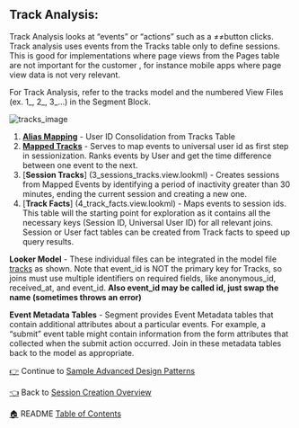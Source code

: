 ## Track Analysis: 

Track Analysis looks at “events” or “actions” such as a ≠≠button clicks. Track analysis uses events from the Tracks table only to define sessions. This is good for implementations where page views from the Pages table are not important for the customer , for instance  mobile apps where page view data is not very relevant.

For Track Analysis, refer to the tracks model and the numbered View Files (ex. 1_, 2_, 3_...) in the Segment Block. 

![tracks_image](http://gdurl.com/r6id)

1. [**Alias Mapping**](1_aliases_mapping.view.lookml) - User ID Consolidation from Tracks Table 
1. [**Mapped Tracks**](2_mapped_tracks.view.lookml) - Serves to map events to universal user id as first step in sessionization. Ranks events by User and get the time difference between one event to the next. 
1. [**Session Tracks**] (3_sessions_tracks.view.lookml) - Creates sessions from Mapped Events by identifying a period of inactivity greater than 30 minutes, ending the current session and creating a new one.
1. [**Track Facts**] (4_track_facts.view.lookml) - Maps events to session ids. This table will the starting point for exploration as it contains all the necessary keys (Session ID, Universal User ID) for all relevant joins. Session or User fact tables can be created from Track facts to speed up query results. 

**Looker Model** - These individual files can be integrated in the model file [tracks](tracks.model.lookml) as shown. Note that event_id is NOT the primary key for Tracks, so joins must use multiple identifiers on required fields, like anonymous_id, received_at, and event_id.  **Also event_id may be called id, just swap the name (sometimes throws an error)**

**Event Metadata Tables** - Segment provides Event Metadata tables that contain additional attributes about a particular events. For example, a “submit” event table might contain information from the form attributes that collected when the submit action occurred. Join in these metadata tables back to the model as appropriate. 

[:point_right:](_8_sample_advanced_design_patterns.md) Continue to [Sample Advanced Design Patterns](_8_sample_advanced_design_patterns.md)

[:point_left:](_7_session_creation_overview.md) Back to [Session Creation Overview](_7_session_creation_overview.md)

[:house:](README.md) README [Table of Contents](README.md)

